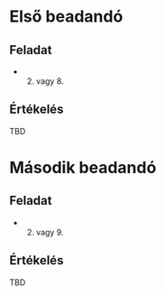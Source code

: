 # Első beadandó

## Feladat
* 2. vagy 8.

## Értékelés
TBD

# Második beadandó

## Feladat
* 2. vagy 9.

## Értékelés
TBD
